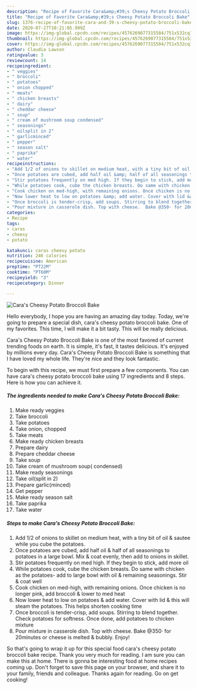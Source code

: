 ```yaml
---
description: "Recipe of Favorite Cara&amp;#39;s Cheesy Potato Broccoli Bake"
title: "Recipe of Favorite Cara&amp;#39;s Cheesy Potato Broccoli Bake"
slug: 1376-recipe-of-favorite-cara-and-39-s-cheesy-potato-broccoli-bake
date: 2020-07-27T10:21:05.999Z
image: https://img-global.cpcdn.com/recipes/4576269077315584/751x532cq70/caras-cheesy-potato-broccoli-bake-recipe-main-photo.jpg
thumbnail: https://img-global.cpcdn.com/recipes/4576269077315584/751x532cq70/caras-cheesy-potato-broccoli-bake-recipe-main-photo.jpg
cover: https://img-global.cpcdn.com/recipes/4576269077315584/751x532cq70/caras-cheesy-potato-broccoli-bake-recipe-main-photo.jpg
author: Claudia Lawson
ratingvalue: 3
reviewcount: 14
recipeingredient:
- " veggies"
- " broccoli"
- " potatoes"
- " onion chopped"
- " meats"
- " chicken breasts"
- " dairy"
- " cheddar cheese"
- " soup"
- " cream of mushroom soup condensed"
- " seasonings"
- " oilsplit in 2"
- " garlicminced"
- " pepper"
- " season salt"
- " paprika"
- " water"
recipeinstructions:
- "Add 1/2 of onions to skillet on medium heat, with a tiny bit of oil &amp; sautee while you cube the potatoes."
- "Once potatoes are cubed, add half oil &amp; half of all seasonings to potatoes in a large bowl. Mix &amp; coat evenly, then add to onions in skillet."
- "Stir potatoes frequently on med high. If they begin to stick, add more oil"
- "While potatoes cook, cube the chicken breasts. Do same with chicken as the potatoes- add to large bowl with oil &amp; remaining seasonings.  Stir &amp; coat well"
- "Cook chicken on med-high, with remaining onions. Once chicken is no longer pink, add broccoli &amp; lower to med heat"
- "Now lower heat to low on potatoes &amp; add water. Cover with lid &amp; this will steam the potatoes. This helps shorten cooking time"
- "Once broccoli is tender-crisp, add soups. Stirring to blend together. Check potatoes for softness. Once done, add potatoes to chicken mixture"
- "Pour mixture in casserole dish. Top with cheese.  Bake @350· for 20minutes or cheese is melted &amp; bubbly. Enjoy!"
categories:
- Recipe
tags:
- caras
- cheesy
- potato

katakunci: caras cheesy potato 
nutrition: 246 calories
recipecuisine: American
preptime: "PT22M"
cooktime: "PT60M"
recipeyield: "3"
recipecategory: Dinner

---
```



![Cara&#39;s Cheesy Potato Broccoli Bake](https://img-global.cpcdn.com/recipes/4576269077315584/751x532cq70/caras-cheesy-potato-broccoli-bake-recipe-main-photo.jpg)

Hello everybody, I hope you are having an amazing day today. Today, we're going to prepare a special dish, cara&#39;s cheesy potato broccoli bake. One of my favorites. This time, I will make it a bit tasty. This will be really delicious.



Cara&#39;s Cheesy Potato Broccoli Bake is one of the most favored of current trending foods on earth. It is simple, it's fast, it tastes delicious. It's enjoyed by millions every day. Cara&#39;s Cheesy Potato Broccoli Bake is something that I have loved my whole life. They're nice and they look fantastic.


To begin with this recipe, we must first prepare a few components. You can have cara&#39;s cheesy potato broccoli bake using 17 ingredients and 8 steps. Here is how you can achieve it.

<!--inarticleads1-->

##### The ingredients needed to make Cara&#39;s Cheesy Potato Broccoli Bake:

1. Make ready  veggies
1. Take  broccoli
1. Take  potatoes
1. Take  onion, chopped
1. Take  meats
1. Make ready  chicken breasts
1. Prepare  dairy
1. Prepare  cheddar cheese
1. Take  soup
1. Take  cream of mushroom soup( condensed)
1. Make ready  seasonings
1. Take  oil(split in 2)
1. Prepare  garlic(minced)
1. Get  pepper
1. Make ready  season salt
1. Take  paprika
1. Take  water




<!--inarticleads2-->

##### Steps to make Cara&#39;s Cheesy Potato Broccoli Bake:

1. Add 1/2 of onions to skillet on medium heat, with a tiny bit of oil &amp; sautee while you cube the potatoes.
1. Once potatoes are cubed, add half oil &amp; half of all seasonings to potatoes in a large bowl. Mix &amp; coat evenly, then add to onions in skillet.
1. Stir potatoes frequently on med high. If they begin to stick, add more oil
1. While potatoes cook, cube the chicken breasts. Do same with chicken as the potatoes- add to large bowl with oil &amp; remaining seasonings.  Stir &amp; coat well
1. Cook chicken on med-high, with remaining onions. Once chicken is no longer pink, add broccoli &amp; lower to med heat
1. Now lower heat to low on potatoes &amp; add water. Cover with lid &amp; this will steam the potatoes. This helps shorten cooking time
1. Once broccoli is tender-crisp, add soups. Stirring to blend together. Check potatoes for softness. Once done, add potatoes to chicken mixture
1. Pour mixture in casserole dish. Top with cheese.  Bake @350· for 20minutes or cheese is melted &amp; bubbly. Enjoy!




So that's going to wrap it up for this special food cara&#39;s cheesy potato broccoli bake recipe. Thank you very much for reading. I am sure you can make this at home. There is gonna be interesting food at home recipes coming up. Don't forget to save this page on your browser, and share it to your family, friends and colleague. Thanks again for reading. Go on get cooking!
